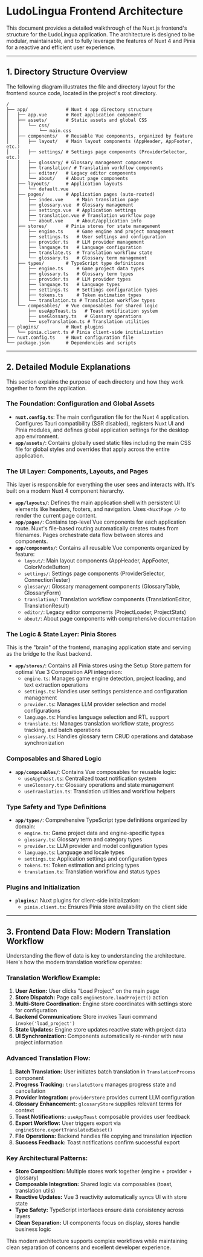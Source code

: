# LudoLingua Frontend Architecture

This document provides a detailed walkthrough of the Nuxt.js frontend's structure for the LudoLingua application. The architecture is designed to be modular, maintainable, and to fully leverage the features of Nuxt 4 and Pinia for a reactive and efficient user experience.

---

## 1. Directory Structure Overview

The following diagram illustrates the file and directory layout for the frontend source code, located in the project's root directory.

```
/
├── app/              # Nuxt 4 app directory structure
│   ├── app.vue       # Root application component
│   ├── assets/       # Static assets and global CSS
│   │   └── css/
│   │       └── main.css
│   ├── components/   # Reusable Vue components, organized by feature
│   │   ├── layout/   # Main layout components (AppHeader, AppFooter, etc.)
│   │   ├── settings/ # Settings page components (ProviderSelector, etc.)
│   │   ├── glossary/ # Glossary management components
│   │   ├── translation/ # Translation workflow components
│   │   ├── editor/   # Legacy editor components
│   │   └── about/    # About page components
│   ├── layouts/      # Application layouts
│   │   └── default.vue
│   ├── pages/        # Application pages (auto-routed)
│   │   ├── index.vue     # Main translation page
│   │   ├── glossary.vue  # Glossary management
│   │   ├── settings.vue  # Application settings
│   │   ├── translation.vue # Translation workflow page
│   │   └── about.vue     # About/application info
│   ├── stores/       # Pinia stores for state management
│   │   ├── engine.ts     # Game engine and project management
│   │   ├── settings.ts   # User settings and configuration
│   │   ├── provider.ts   # LLM provider management
│   │   ├── language.ts   # Language configuration
│   │   ├── translate.ts  # Translation workflow state
│   │   └── glossary.ts   # Glossary term management
│   ├── types/        # TypeScript type definitions
│   │   ├── engine.ts     # Game project data types
│   │   ├── glossary.ts   # Glossary term types
│   │   ├── provider.ts   # LLM provider types
│   │   ├── language.ts   # Language types
│   │   ├── settings.ts   # Settings configuration types
│   │   ├── tokens.ts     # Token estimation types
│   │   └── translation.ts # Translation workflow types
│   └── composables/  # Vue composables for shared logic
│       ├── useAppToast.ts   # Toast notification system
│       ├── useGlossary.ts   # Glossary operations
│       └── useTranslation.ts # Translation utilities
├── plugins/          # Nuxt plugins
│   └── pinia.client.ts # Pinia client-side initialization
├── nuxt.config.ts    # Nuxt configuration file
└── package.json      # Dependencies and scripts
```

---

## 2. Detailed Module Explanations

This section explains the purpose of each directory and how they work together to form the application.

### The Foundation: Configuration and Global Assets

*   **`nuxt.config.ts`**: The main configuration file for the Nuxt 4 application. Configures Tauri compatibility (SSR disabled), registers Nuxt UI and Pinia modules, and defines global application settings for the desktop app environment.
*   **`app/assets/`**: Contains globally used static files including the main CSS file for global styles and overrides that apply across the entire application.

### The UI Layer: Components, Layouts, and Pages

This layer is responsible for everything the user sees and interacts with. It's built on a modern Nuxt 4 component hierarchy.

*   **`app/layouts/`**: Defines the main application shell with persistent UI elements like headers, footers, and navigation. Uses `<NuxtPage />` to render the current page content.
*   **`app/pages/`**: Contains top-level Vue components for each application route. Nuxt's file-based routing automatically creates routes from filenames. Pages orchestrate data flow between stores and components.
*   **`app/components/`**: Contains all reusable Vue components organized by feature:
    *   `layout/`: Main layout components (AppHeader, AppFooter, ColorModeButton)
    *   `settings/`: Settings page components (ProviderSelector, ConnectionTester)
    *   `glossary/`: Glossary management components (GlossaryTable, GlossaryForm)
    *   `translation/`: Translation workflow components (TranslationEditor, TranslationResult)
    *   `editor/`: Legacy editor components (ProjectLoader, ProjectStats)
    *   `about/`: About page components with comprehensive documentation

### The Logic & State Layer: Pinia Stores

This is the "brain" of the frontend, managing application state and serving as the bridge to the Rust backend.

*   **`app/stores/`**: Contains all Pinia stores using the Setup Store pattern for optimal Vue 3 Composition API integration:
    *   `engine.ts`: Manages game engine detection, project loading, and text extraction operations
    *   `settings.ts`: Handles user settings persistence and configuration management
    *   `provider.ts`: Manages LLM provider selection and model configurations
    *   `language.ts`: Handles language selection and RTL support
    *   `translate.ts`: Manages translation workflow state, progress tracking, and batch operations
    *   `glossary.ts`: Handles glossary term CRUD operations and database synchronization

### Composables and Shared Logic

*   **`app/composables/`**: Contains Vue composables for reusable logic:
    *   `useAppToast.ts`: Centralized toast notification system
    *   `useGlossary.ts`: Glossary operations and state management
    *   `useTranslation.ts`: Translation utilities and workflow helpers

### Type Safety and Type Definitions

*   **`app/types/`**: Comprehensive TypeScript type definitions organized by domain:
    *   `engine.ts`: Game project data and engine-specific types
    *   `glossary.ts`: Glossary term and category types
    *   `provider.ts`: LLM provider and model configuration types
    *   `language.ts`: Language and locale types
    *   `settings.ts`: Application settings and configuration types
    *   `tokens.ts`: Token estimation and pricing types
    *   `translation.ts`: Translation workflow and status types

### Plugins and Initialization

*   **`plugins/`**: Nuxt plugins for client-side initialization:
    *   `pinia.client.ts`: Ensures Pinia store availability on the client side

---

## 3. Frontend Data Flow: Modern Translation Workflow

Understanding the flow of data is key to understanding the architecture. Here's how the modern translation workflow operates:

### Translation Workflow Example:

1.  **User Action:** User clicks "Load Project" on the main page
2.  **Store Dispatch:** Page calls `engineStore.loadProject()` action
3.  **Multi-Store Coordination:** Engine store coordinates with settings store for configuration
4.  **Backend Communication:** Store invokes Tauri command `invoke('load_project')`
5.  **State Updates:** Engine store updates reactive state with project data
6.  **UI Synchronization:** Components automatically re-render with new project information

### Advanced Translation Flow:

1.  **Batch Translation:** User initiates batch translation in `TranslationProcess` component
2.  **Progress Tracking:** `translateStore` manages progress state and cancellation
3.  **Provider Integration:** `providerStore` provides current LLM configuration
4.  **Glossary Enhancement:** `glossaryStore` supplies relevant terms for context
5.  **Toast Notifications:** `useAppToast` composable provides user feedback
6.  **Export Workflow:** User triggers export via `engineStore.exportTranslatedSubset()`
7.  **File Operations:** Backend handles file copying and translation injection
8.  **Success Feedback:** Toast notifications confirm successful export

### Key Architectural Patterns:

- **Store Composition:** Multiple stores work together (engine + provider + glossary)
- **Composable Integration:** Shared logic via composables (toast, translation utils)
- **Reactive Updates:** Vue 3 reactivity automatically syncs UI with store state
- **Type Safety:** TypeScript interfaces ensure data consistency across layers
- **Clean Separation:** UI components focus on display, stores handle business logic

This modern architecture supports complex workflows while maintaining clean separation of concerns and excellent developer experience.
